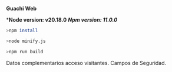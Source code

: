 **Guachi Web**

***Node version: v20.18.0**
***Npm version: 11.0.0***

```bash
>npm install

>node minify.js

>npm run build

```

Datos complementarios acceso visitantes. Campos de Seguridad.